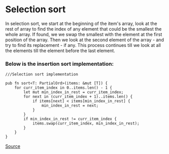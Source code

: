# Selection sort

In selection sort, we start at the beginning of the item's array, look at the rest of array to find the index of any element that could be the smallest the whole array. If found, we we swap the smallest with the element at the first position of the array. Then we look at 
the second element of the array - and try to find its replacement - if any. This process 
continues till we look at all the elements till the element before the last element.

### Below is the insertion sort implementation:
```rust, ignore
///Selection sort implementation
  
pub fn sort<T: PartialOrd>(items: &mut [T]) {
    for curr_item_index in 0..items.len() - 1 {
        let mut min_index_in_rest = curr_item_index;
        for next in (curr_item_index + 1)..items.len() {
            if items[next] < items[min_index_in_rest] {
                min_index_in_rest = next;
            }
        }
        if min_index_in_rest != curr_item_index {
            items.swap(curr_item_index, min_index_in_rest);
        }
    }
}
```
[Source](https://github.com/ratulb/programming_problems_in_rust/blob/master/selectionsort/src/lib.rs)
